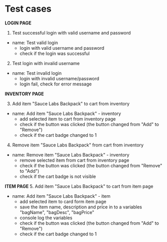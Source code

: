 # Test cases
**LOGIN PAGE**
 
 1. Test successful login with valid username and password
 -	name: Test valid login
	- login with valid username and password
	- check if the login was successful

 2. Test login with invalid username
- name: Test invalid login
	 - login with invalid username/password
	 - login fail, check for error message
  
**INVENTORY PAGE** 

3. Add item "Sauce Labs Backpack" to cart from inventory
- name: Add item "Sauce Labs Backpack" - inventory
   - add selected item to cart from inventory page
   - check if the button was clicked (the button changed from "Add" to "Remove")
   - check if the cart badge changed to 1

4. Remove item "Sauce Labs Backpack" from cart from inventory
- name: Remove item "Sauce Labs Backpack" - inventory
   - remove selected item from cart from inventory page
   - check if the button was clicked (the button changed from "Remove" to "Add")
   - check if the cart badge is not visible

**ITEM PAGE**
5. Add item "Sauce Labs Backpack" to cart from item page
- name: Add item "Sauce Labs Backpack" - item
	- add selected item to card form item page
	- save the item name, description and price in to a variables "bagName", "bagDesc", "bagPrice"
	- console log the variables
	- check if the button was clicked (the button changed from "Add" to "Remove")
	- check if the cart badge changed to 1
